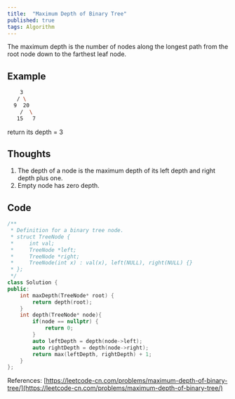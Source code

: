 ```yaml
---
title:  "Maximum Depth of Binary Tree"
published: true
tags: Algorithm
---
```


The maximum depth is the number of nodes along the longest path from the root node down to
the farthest leaf node.

## Example

```bash
    3
   / \
  9  20
    /  \
   15   7
```

return its depth = 3

## Thoughts

1. The depth of a node is the maximum depth of its left depth and right depth plus one.
2. Empty node has zero depth.

## Code

```cpp
/**
 * Definition for a binary tree node.
 * struct TreeNode {
 *     int val;
 *     TreeNode *left;
 *     TreeNode *right;
 *     TreeNode(int x) : val(x), left(NULL), right(NULL) {}
 * };
 */
class Solution {
public:
    int maxDepth(TreeNode* root) {
        return depth(root);
    }
    int depth(TreeNode* node){
        if(node == nullptr) {
            return 0;
        }
        auto leftDepth = depth(node->left);
        auto rightDepth = depth(node->right);
        return max(leftDepth, rightDepth) + 1;
    }
};
```

References: [https://leetcode-cn.com/problems/maximum-depth-of-binary-tree/](https://leetcode-cn.com/problems/maximum-depth-of-binary-tree/)
